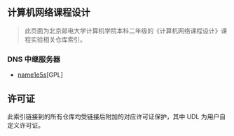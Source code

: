## 计算机网络课程设计

> 此页面为北京邮电大学计算机学院本科二年级的《计算机网络课程设计》课程实验相关仓库索引。

### DNS 中继服务器
- [name1e5s](https://github.com/name1e5s/MuddyDNS)[GPL]

## 许可证
此索引链接到的所有仓库均受链接后附加的对应许可证保护，其中 UDL 为用户自定义许可证。
